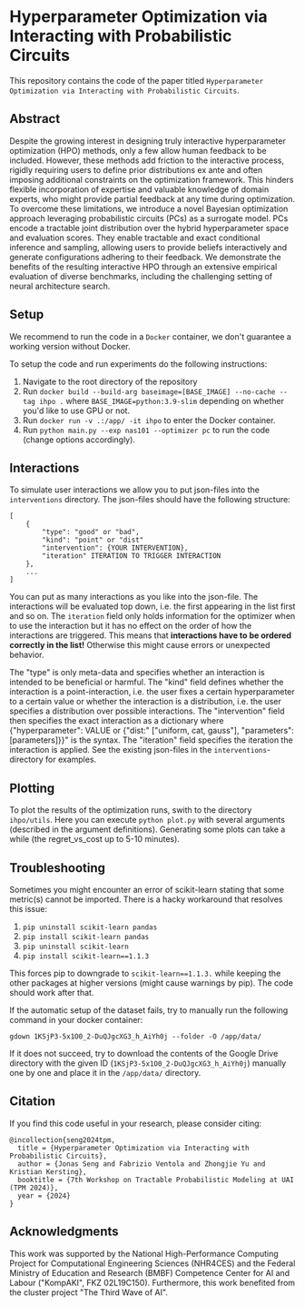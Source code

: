 # Hyperparameter Optimization via Interacting with Probabilistic Circuits
This repository contains the code of the paper titled `Hyperparameter Optimization via Interacting with Probabilistic Circuits`.

## Abstract
Despite the growing interest in designing truly interactive hyperparameter optimization (HPO) methods, only a few allow human feedback to be included. However, these methods add friction to the interactive process, rigidly requiring users to define prior distributions ex ante and often imposing additional constraints on the optimization framework. This hinders flexible incorporation of expertise and valuable knowledge of domain experts, who might provide partial feedback at any time during optimization. To overcome these limitations, we introduce a novel Bayesian optimization approach leveraging probabilistic circuits (PCs) as a surrogate model. PCs encode a tractable joint distribution over the hybrid hyperparameter space and evaluation scores. They enable tractable and exact conditional inference and sampling, allowing users to provide beliefs interactively and generate configurations adhering to their feedback. We demonstrate the benefits of the resulting interactive HPO through an extensive empirical evaluation of diverse benchmarks, including the challenging setting of neural architecture search.

## Setup
We recommend to run the code in a `Docker` container, we don't guarantee a working version without Docker.

To setup the code and run experiments do the following instructions:

1. Navigate to the root directory of the repository
2. Run `docker build --build-arg baseimage=[BASE_IMAGE] --no-cache --tag ihpo .` where `BASE_IMAGE=python:3.9-slim` depending on whether you'd like to use GPU or not.
3. Run `docker run -v .:/app/ -it ihpo` to enter the Docker container.
4. Run `python main.py --exp nas101 --optimizer pc` to run the code (change options accordingly).

## Interactions
To simulate user interactions we allow you to put json-files into the `interventions` directory. The json-files should have the following structure:

```
[
    {
        "type": "good" or "bad",
        "kind": "point" or "dist"
        "intervention": {YOUR INTERVENTION},
        "iteration" ITERATION TO TRIGGER INTERACTION
    },
    ...
]
```

You can put as many interactions as you like into the json-file. The interactions will be evaluated top down, i.e. the first appearing in the list first and so on.
The `iteration` field only holds information for the optimizer when to use the interaction but it has no effect on the order of how the interactions are triggered. This means that **interactions have to be ordered correctly in the list!** Otherwise this might cause errors or unexpected behavior.

The "type" is only meta-data and specifies whether an interaction is intended to be beneficial or harmful. The "kind" field defines whether the interaction is a point-interaction, i.e. the user fixes a certain hyperparameter to a certain value or whether the interaction is a distribution, i.e. the user specifies a distribution over possible interactions. The "intervention" field then specifies the exact interaction as a dictionary where {"hyperparameter": VALUE or {"dist:" ["uniform, cat, gauss"], "parameters": [parameters]}}" is the syntax. The "iteration" field specifies the iteration the interaction is applied. See the existing json-files in the `interventions`-directory for examples.

## Plotting
To plot the results of the optimization runs, swith to the directory `ihpo/utils`. Here you can execute `python plot.py` with several arguments (described in the argument definitions). Generating some plots can take a while (the regret\_vs\_cost up to 5-10 minutes). 

## Troubleshooting
Sometimes you might encounter an error of scikit-learn stating that some metric(s) cannot be imported.
There is a hacky workaround that resolves this issue:

1. `pip uninstall scikit-learn pandas`
2. `pip install scikit-learn pandas`
3. `pip uninstall scikit-learn`
4. `pip install scikit-learn==1.1.3`

This forces pip to downgrade to `scikit-learn==1.1.3.` while keeping the other packages at higher versions (might cause warnings by pip). The code should work after that.

If the automatic setup of the dataset fails, try to manually run the following command in your docker container:

`gdown 1KSjP3-5x1O0_2-DuQJgcXG3_h_AiYh0j --folder -O /app/data/`

If it does not succeed, try to download the contents of the Google Drive directory with the given ID (`1KSjP3-5x1O0_2-DuQJgcXG3_h_AiYh0j`) manually one by one and place it in the `/app/data/` directory.

## Citation
If you find this code useful in your research, please consider citing:


    @incollection{seng2024tpm,
      title = {Hyperparameter Optimization via Interacting with Probabilistic Circuits},
      author = {Jonas Seng and Fabrizio Ventola and Zhongjie Yu and Kristian Kersting},
      booktitle = {7th Workshop on Tractable Probabilistic Modeling at UAI (TPM 2024)},
      year = {2024}
    }


## Acknowledgments
This work was supported by the National High-Performance Computing Project for Computational Engineering Sciences (NHR4CES) and the Federal Ministry of Education and Research (BMBF) Competence Center for AI and Labour ("KompAKI", FKZ 02L19C150). Furthermore, this work benefited from the cluster project "The Third Wave of AI".
